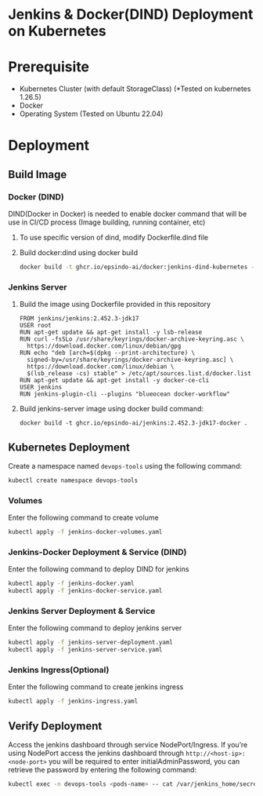 # Jenkins & Docker(DIND) Deployment on Kubernetes


# Prerequisite

- Kubernetes Cluster (with default StorageClass) (*Tested on kubernetes 1.26.5)
- Docker
- Operating System (Tested on Ubuntu 22.04)

# Deployment

## Build Image

### Docker (DIND)

DIND(Docker in Docker) is needed to enable docker command that will be use in CI/CD process (Image building, running container, etc)

1. To use specific version of dind, modify Dockerfile.dind file
2. Build docker:dind using docker build
    
    ```bash
    docker build -t ghcr.io/epsindo-ai/docker:jenkins-dind-kubernetes -f Dockerfile.dind .
    ```
    

### Jenkins Server

1. Build the image using Dockerfile provided in this repository
    
    ```docker
    FROM jenkins/jenkins:2.452.3-jdk17
    USER root
    RUN apt-get update && apt-get install -y lsb-release
    RUN curl -fsSLo /usr/share/keyrings/docker-archive-keyring.asc \
      https://download.docker.com/linux/debian/gpg
    RUN echo "deb [arch=$(dpkg --print-architecture) \
      signed-by=/usr/share/keyrings/docker-archive-keyring.asc] \
      https://download.docker.com/linux/debian \
      $(lsb_release -cs) stable" > /etc/apt/sources.list.d/docker.list
    RUN apt-get update && apt-get install -y docker-ce-cli
    USER jenkins
    RUN jenkins-plugin-cli --plugins "blueocean docker-workflow"
    ```
    
2. Build jenkins-server image using docker build command:
    
    ```docker
    docker build -t ghcr.io/epsindo-ai/jenkins:2.452.3-jdk17-docker .
    ```
    

## Kubernetes Deployment

Create a namespace named `devops-tools` using the following command:

```bash
kubectl create namespace devops-tools
```

### Volumes

Enter the following command to create volume

```bash
kubectl apply -f jenkins-docker-volumes.yaml
```

### Jenkins-Docker Deployment & Service (DIND)

Enter the following command to deploy DIND for jenkins

```bash
kubectl apply -f jenkins-docker.yaml
kubectl apply -f jenkins-docker-service.yaml
```

### Jenkins Server Deployment & Service

Enter the following command to deploy jenkins server

```bash
kubectl apply -f jenkins-server-deployment.yaml
kubectl apply -f jenkins-server-service.yaml
```

### Jenkins Ingress(Optional)

Enter the following command to create jenkins ingress

```bash
kubectl apply -f jenkins-ingress.yaml
```

## Verify Deployment

Access the jenkins dashboard through service NodePort/Ingress. If you’re using NodePort access the jenkins dashboard through `http://<host-ip>:<node-port>` you will be required to enter initialAdminPassword, you can retrieve the password by entering the following command:

```bash
kubectl exec -n devops-tools <pods-name> -- cat /var/jenkins_home/secrets/initialAdminPassword
```